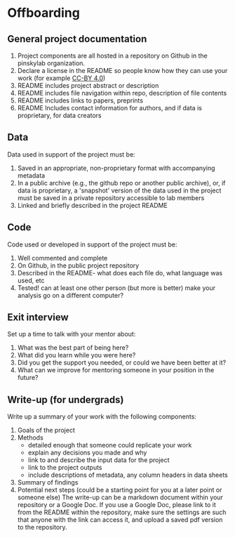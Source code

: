 Offboarding
================

General project documentation
-----------------------------

1.  Project components are all hosted in a repository on Github in the pinskylab organization.
2.  Declare a license in the README so people know how they can use your work (for example [CC-BY 4.0](https://creativecommons.org/licenses/by/4.0/))
3.  README includes project abstract or description
4.  README includes file navigation within repo, description of file contents
5.  README includes links to papers, preprints
6.  README Includes contact information for authors, and if data is proprietary, for data creators

Data
----

Data used in support of the project must be:
1. Saved in an appropriate, non-proprietary format with accompanying metadata
1. In a public archive (e.g., the github repo or another public archive), or, if data is proprietary, a 'snapshot' version of the data used in the project must be saved in a private repository accessible to lab members
1. Linked and briefly described in the project README

Code
----

Code used or developed in support of the project must be:
1. Well commented and complete
1. On Github, in the public project repository
1. Described in the README- what does each file do, what language was used, etc
1. Tested! can at least one other person (but more is better) make your analysis go on a different computer?

Exit interview
--------------
Set up a time to talk with your mentor about:
1. What was the best part of being here?
1. What did you learn while you were here?
1. Did you get the support you needed, or could we have been better at it?
1. What can we improve for mentoring someone in your position in the future?

Write-up (for undergrads)
-------------------------
Write up a summary of your work with the following components:
1. Goals of the project
1. Methods
   * detailed enough that someone could replicate your work
   * explain any decisions you made and why
   * link to and describe the input data for the project
   * link to the project outputs
   * include descriptions of metadata, any column headers in data sheets
1. Summary of findings
1. Potential next steps (could be a starting point for you at a later point or someone else)
The write-up can be a markdown document within your repository or a Google Doc. If you use a Google Doc, please link to it from the README within the repository, make sure the settings are such that anyone with the link can access it, and upload a saved pdf version to the repository.
